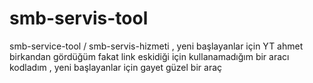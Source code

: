 # smb-servis-tool
smb-service-tool / smb-servis-hizmeti , yeni başlayanlar için
YT ahmet birkandan gördüğüm fakat link eskidiği için kullanamadığım bir aracı kodladım , yeni başlayanlar için gayet güzel bir araç
